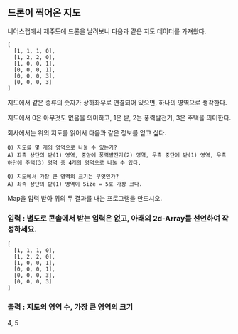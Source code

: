 ## 드론이 찍어온 지도

니어스랩에서 제주도에 드론을 날려보니 다음과 같은 지도 데이터를 가져왔다.
```
[
  [1, 1, 1, 0], 
  [1, 2, 2, 0], 
  [1, 0, 0, 1],
  [0, 0, 0, 1],
  [0, 0, 0, 3],
  [0, 0, 0, 3]
]
```
지도에서 같은 종류의 숫자가 상하좌우로 연결되어 있으면, 하나의 영역으로 생각한다.

지도에서 0은 아무것도 없음을 의미하고, 1은 밭, 2는 풍력발전기, 3은 주택을 의미한다.

회사에서는 위의 지도를 읽어서 다음과 같은 정보를 얻고 싶다.

```
Q) 지도를 몇 개의 영역으로 나눌 수 있는가?
A) 좌측 상단의 밭(1) 영역, 중앙에 풍력발전기(2) 영역, 우측 중단에 밭(1) 영역, 우측 하단에 주택(3) 영역 총 4개의 영역으로 나눌 수 있다.
```

```
Q) 지도에서 가장 큰 영역의 크기는 무엇인가?
A) 좌측 상단의 밭(1) 영역이 Size = 5로 가장 크다.
```

Map을 입력 받아 위의 두 결과를 내는 프로그램을 만드시오. 

### 입력 : 별도로 콘솔에서 받는 입력은 없고, 아래의 2d-Array를 선언하여 작성하세요.
```
[
  [1, 1, 1, 0],
  [1, 2, 2, 0],
  [1, 0, 0, 1],
  [0, 0, 0, 1],
  [0, 0, 0, 3],
  [0, 0, 0, 3]
]
```

### 출력 : 지도의 영역 수, 가장 큰 영역의 크기
4, 5
